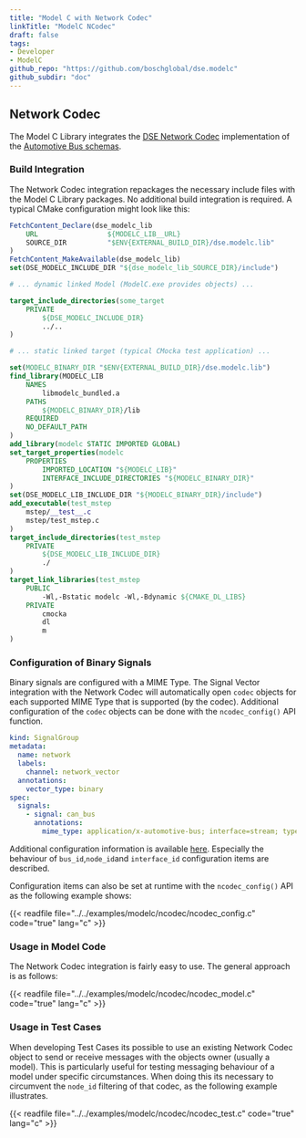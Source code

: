 ```yaml
---
title: "Model C with Network Codec"
linkTitle: "ModelC NCodec"
draft: false
tags:
- Developer
- ModelC
github_repo: "https://github.com/boschglobal/dse.modelc"
github_subdir: "doc"
---
```


## Network Codec

The Model C Library integrates the [DSE Network Codec](https://github.com/boschglobal/dse.standards/tree/main/dse/ncodec) implementation of the [Automotive Bus schemas](https://github.com/boschglobal/automotive-bus-schema).


### Build Integration

The Network Codec integration repackages the necessary include files with the Model C Library packages. No additional build integration is required.
A typical CMake configuration might look like this:

```cmake
FetchContent_Declare(dse_modelc_lib
    URL                 ${MODELC_LIB__URL}
    SOURCE_DIR          "$ENV{EXTERNAL_BUILD_DIR}/dse.modelc.lib"
)
FetchContent_MakeAvailable(dse_modelc_lib)
set(DSE_MODELC_INCLUDE_DIR "${dse_modelc_lib_SOURCE_DIR}/include")

# ... dynamic linked Model (ModelC.exe provides objects) ...

target_include_directories(some_target
    PRIVATE
        ${DSE_MODELC_INCLUDE_DIR}
        ../..
)

# ... static linked target (typical CMocka test application) ...

set(MODELC_BINARY_DIR "$ENV{EXTERNAL_BUILD_DIR}/dse.modelc.lib")
find_library(MODELC_LIB
    NAMES
        libmodelc_bundled.a
    PATHS
        ${MODELC_BINARY_DIR}/lib
    REQUIRED
    NO_DEFAULT_PATH
)
add_library(modelc STATIC IMPORTED GLOBAL)
set_target_properties(modelc
    PROPERTIES
        IMPORTED_LOCATION "${MODELC_LIB}"
        INTERFACE_INCLUDE_DIRECTORIES "${MODELC_BINARY_DIR}"
)
set(DSE_MODELC_LIB_INCLUDE_DIR "${MODELC_BINARY_DIR}/include")
add_executable(test_mstep
    mstep/__test__.c
    mstep/test_mstep.c
)
target_include_directories(test_mstep
    PRIVATE
        ${DSE_MODELC_LIB_INCLUDE_DIR}
        ./
)
target_link_libraries(test_mstep
    PUBLIC
        -Wl,-Bstatic modelc -Wl,-Bdynamic ${CMAKE_DL_LIBS}
    PRIVATE
        cmocka
        dl
        m
)
```


### Configuration of Binary Signals

Binary signals are configured with a MIME Type. The Signal Vector integration with the Network Codec will automatically open `codec` objects for each supported MIME Type that is supported (by the codec). Additional configuration of the `codec` objects can be done with the `ncodec_config()` API function.

```yaml
kind: SignalGroup
metadata:
  name: network
  labels:
    channel: network_vector
  annotations:
    vector_type: binary
spec:
  signals:
    - signal: can_bus
      annotations:
        mime_type: application/x-automotive-bus; interface=stream; type=frame; bus=can; schema=fbs; bus_id=1; node_id=2; interface_id=3
```

Additional configuration information is available [here](https://github.com/boschglobal/dse.standards/blob/main/dse/ncodec/libs/automotive-bus/README.md). Especially the behaviour of `bus_id`,`node_id`and `interface_id` configuration items are described.

Configuration items can also be set at runtime with the `ncodec_config()` API as the following example shows:

{{< readfile file="../../examples/modelc/ncodec/ncodec_config.c" code="true" lang="c" >}}


### Usage in Model Code

The Network Codec integration is fairly easy to use. The general approach is as follows:

{{< readfile file="../../examples/modelc/ncodec/ncodec_model.c" code="true" lang="c" >}}


### Usage in Test Cases

When developing Test Cases its possible to use an existing Network Codec object
to send or receive messages with the objects owner (usually a model). This is
particularly useful for testing messaging behaviour of a model under specific
circumstances. When doing this its necessary to circumvent the `node_id`
filtering of that codec, as the following example illustrates.

{{< readfile file="../../examples/modelc/ncodec/ncodec_test.c" code="true" lang="c" >}}
